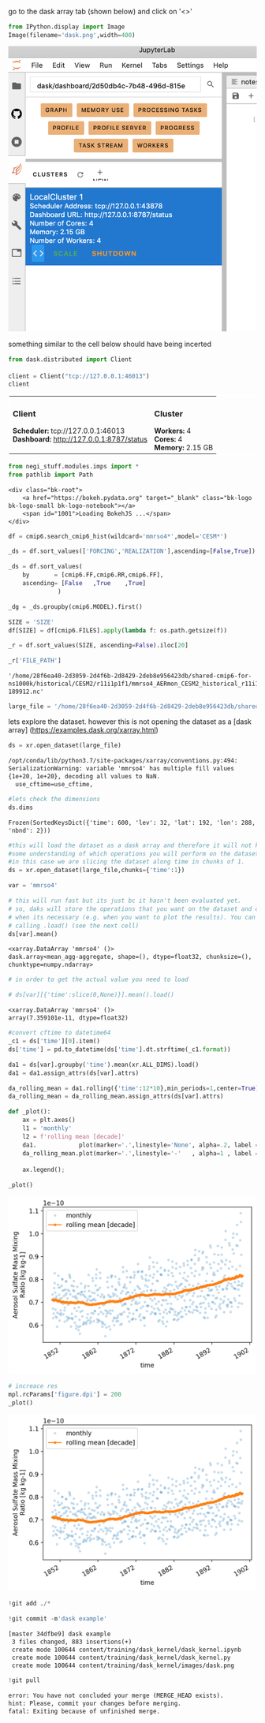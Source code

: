 
go to the dask array tab (shown below) and click on '<>'


```python
from IPython.display import Image
Image(filename='dask.png',width=400)
```




![png](dask_kernel_files/dask_kernel_1_0.png)



something similar to the cell below should have being incerted


```python
from dask.distributed import Client

client = Client("tcp://127.0.0.1:46013")
client
```




<table style="border: 2px solid white;">
<tr>
<td style="vertical-align: top; border: 0px solid white">
<h3 style="text-align: left;">Client</h3>
<ul style="text-align: left; list-style: none; margin: 0; padding: 0;">
  <li><b>Scheduler: </b>tcp://127.0.0.1:46013</li>
  <li><b>Dashboard: </b><a href='http://127.0.0.1:8787/status' target='_blank'>http://127.0.0.1:8787/status</a>
</ul>
</td>
<td style="vertical-align: top; border: 0px solid white">
<h3 style="text-align: left;">Cluster</h3>
<ul style="text-align: left; list-style:none; margin: 0; padding: 0;">
  <li><b>Workers: </b>4</li>
  <li><b>Cores: </b>4</li>
  <li><b>Memory: </b>2.15 GB</li>
</ul>
</td>
</tr>
</table>




```python
from negi_stuff.modules.imps import *
from pathlib import Path
```



    <div class="bk-root">
        <a href="https://bokeh.pydata.org" target="_blank" class="bk-logo bk-logo-small bk-logo-notebook"></a>
        <span id="1001">Loading BokehJS ...</span>
    </div>





```python
df = cmip6.search_cmip6_hist(wildcard='mmrso4*',model='CESM*')
```


```python
_ds = df.sort_values(['FORCING','REALIZATION'],ascending=[False,True])
```


```python
_ds = df.sort_values(
    by       = [cmip6.FF,cmip6.RR,cmip6.FF],
    ascending= [False   ,True    ,True]
              )
```


```python
_dg = _ds.groupby(cmip6.MODEL).first()
```


```python
SIZE = 'SIZE'
df[SIZE] = df[cmip6.FILES].apply(lambda f: os.path.getsize(f))
```


```python
_r = df.sort_values(SIZE, ascending=False).iloc[20]
```


```python
_r['FILE_PATH']
```




    '/home/28f6ea40-2d3059-2d4f6b-2d8429-2deb8e956423db/shared-cmip6-for-ns1000k/historical/CESM2/r11i1p1f1/mmrso4_AERmon_CESM2_historical_r11i1p1f1_gn_185001-189912.nc'




```python
large_file = '/home/28f6ea40-2d3059-2d4f6b-2d8429-2deb8e956423db/shared-cmip6-for-ns1000k/historical/CESM2/r11i1p1f1/mmrso4_AERmon_CESM2_historical_r11i1p1f1_gn_185001-189912.nc'
```

lets explore the dataset. 
however this is not opening the dataset as a 
[dask array] (https://examples.dask.org/xarray.html)


```python
ds = xr.open_dataset(large_file)
```

    /opt/conda/lib/python3.7/site-packages/xarray/conventions.py:494: SerializationWarning: variable 'mmrso4' has multiple fill values {1e+20, 1e+20}, decoding all values to NaN.
      use_cftime=use_cftime,



```python
#lets check the dimensions
ds.dims
```




    Frozen(SortedKeysDict({'time': 600, 'lev': 32, 'lat': 192, 'lon': 288, 'nbnd': 2}))




```python
#this will load the dataset as a dask array and therefore it will not kill the kernel
#some understanding of which operations you will perform on the dataset are needed
#in this case we are slicing the dataset along time in chunks of 1.
ds = xr.open_dataset(large_file,chunks={'time':1})
```


```python
var = 'mmrso4'
```


```python
# this will run fast but its just bc it hasn't been evaluated yet. 
# so, daks will store the operations that you want on the dataset and only compute them 
# when its necessary (e.g. when you want to plot the results). You can force the computation by 
# calling .load() (see the next cell)
ds[var].mean()
```




    <xarray.DataArray 'mmrso4' ()>
    dask.array<mean_agg-aggregate, shape=(), dtype=float32, chunksize=(), chunktype=numpy.ndarray>




```python
# in order to get the actual value you need to load
```


```python
# ds[var][{'time':slice(0,None)}].mean().load()
```




    <xarray.DataArray 'mmrso4' ()>
    array(7.359101e-11, dtype=float32)




```python
#convert cftime to datetime64
_c1 = ds['time'][0].item()
ds['time'] = pd.to_datetime(ds['time'].dt.strftime(_c1.format))
```


```python
da1 = ds[var].groupby('time').mean(xr.ALL_DIMS).load()
da1 = da1.assign_attrs(ds[var].attrs)
```


```python
da_rolling_mean = da1.rolling({'time':12*10},min_periods=1,center=True).mean()
da_rolling_mean = da_rolling_mean.assign_attrs(ds[var].attrs)
```


```python
def _plot():
    ax = plt.axes()
    l1 = 'monthly'
    l2 = f'rolling mean [decade]'
    da1.            plot(marker='.',linestyle='None', alpha=.2, label =l1, ax=ax )
    da_rolling_mean.plot(marker='.',linestyle='-'   , alpha=1 , label =l2, ax=ax )

    ax.legend();
```


```python
_plot()
```


![png](dask_kernel_files/dask_kernel_25_0.png)



```python
# increace res
mpl.rcParams['figure.dpi'] = 200
_plot()
```


![png](dask_kernel_files/dask_kernel_26_0.png)



```python
!git add ./*
```


```python
!git commit -m'dask example'
```

    [master 34dfbe9] dask example
     3 files changed, 883 insertions(+)
     create mode 100644 content/training/dask_kernel/dask_kernel.ipynb
     create mode 100644 content/training/dask_kernel/dask_kernel.py
     create mode 100644 content/training/dask_kernel/images/dask.png



```python
!git pull
```

    error: You have not concluded your merge (MERGE_HEAD exists).
    hint: Please, commit your changes before merging.
    fatal: Exiting because of unfinished merge.



```python

```
